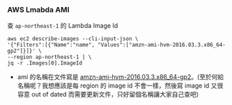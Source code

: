 ### AWS Lmabda AMI

查 `ap-northeast-1` 的 Lambda Image Id

```
aws ec2 describe-images --cli-input-json \
'{"Filters":[{"Name":"name", "Values":["amzn-ami-hvm-2016.03.3.x86_64-gp2"]}]}' \
--region ap-northeast-1 | \
jq -r .Images[0].ImageId
```

* ami 的名稱在文件寫是 [amzn-ami-hvm-2016.03.3.x86_64-gp2](http://docs.aws.amazon.com/lambda/latest/dg/current-supported-versions.html)。(至於何給名稱呢？我想應該是每 region 的 image id 不會一樣，然後寫 image id 又很容意 out of dated 而需要更新文件，只好留個名稱讓大家自己查吧)
